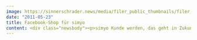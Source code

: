 ```yaml
---
image: https://sinnerschrader.news/media/filer_public_thumbnails/filer_public/7e/9b/7e9b8c9d-c650-4e2f-8030-8145d9471469/varfoldersdjk8pxf42x64d8fxslz8jcc8fc0000gnttmplkvsic__480x288_q85_crop_subsampling-2_upscale.png
date: "2011-05-23"
title: Facebook-Shop für simyo
content: <div class="newsbody"><p>simyo Kunde werden, das geht in Zukunft noch einfacher und schneller. SinnerSchrader hat für den Online-Mobilfunkanbieter simyo einen eigenen Shop innerhalb von Facebook entwickelt – den ersten seiner Art unter Deutschlands Telekommunikationsanbietern. Darin können Nutzer des weltweit größten Social Networks schnell und bequem eine simyo SIM- oder Micro-SIM-Karte bestellen.</p><p>Der simyo Facebook Shop kommt ohne komplizierte Formulare und aufwändige Abfragen aus. Spielerisch eine Nummer via Rufnummern Zufallsgenerator auswählen, Daten eingeben oder einfach und schnell auf den Button “Facebook Daten übernehmen” klicken, Bestellung überprüfen und AGBs bestätigen. Innerhalb weniger Tage erfolgt der Versand der SIM-Karte.</p><p>Der simyo Facebook Shop erfüllt höchste Ansprüche an die Datensicherheit. Sämtliche Daten werden ausschließlich an simyo übermittelt und dort in der Kundendatenbank gesichert.</p><p>Link&#58; <a href="http&#58;//www.facebook.com/simyoDE?sk=app_188083654573444">simyo Facebook-Shop</a></p><p><a class="news-backlink" href="/de/"><svg class="svg-ico svg-ico--arrow-left"><use xlink&#58;href="#arrow-down"></use></svg>Zurück zur Presse Übersicht</a></p></div>
---
```

